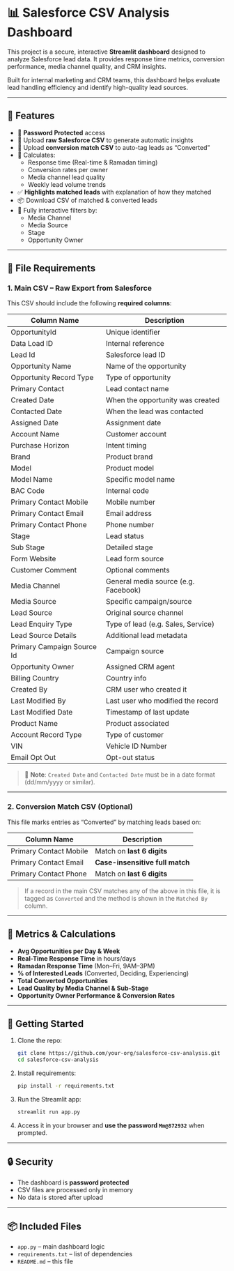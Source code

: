 
# 📊 Salesforce CSV Analysis Dashboard

This project is a secure, interactive **Streamlit dashboard** designed to analyze Salesforce lead data. It provides response time metrics, conversion performance, media channel quality, and CRM insights.

Built for internal marketing and CRM teams, this dashboard helps evaluate lead handling efficiency and identify high-quality lead sources.

---

## 🚀 Features

- 🔐 **Password Protected** access
- 📁 Upload **raw Salesforce CSV** to generate automatic insights
- 🔁 Upload **conversion match CSV** to auto-tag leads as “Converted”
- 🧠 Calculates:
  - Response time (Real-time & Ramadan timing)
  - Conversion rates per owner
  - Media channel lead quality
  - Weekly lead volume trends
- ✅ **Highlights matched leads** with explanation of how they matched
- 📦 Download CSV of matched & converted leads
- 📱 Fully interactive filters by:
  - Media Channel
  - Media Source
  - Stage
  - Opportunity Owner

---

## 📂 File Requirements

### 1. **Main CSV – Raw Export from Salesforce**

This CSV should include the following **required columns**:

| Column Name                | Description                           |
|---------------------------|---------------------------------------|
| OpportunityId             | Unique identifier                     |
| Data Load ID              | Internal reference                    |
| Lead Id                   | Salesforce lead ID                    |
| Opportunity Name          | Name of the opportunity               |
| Opportunity Record Type   | Type of opportunity                   |
| Primary Contact           | Lead contact name                     |
| Created Date              | When the opportunity was created      |
| Contacted Date            | When the lead was contacted           |
| Assigned Date             | Assignment date                       |
| Account Name              | Customer account                      |
| Purchase Horizon          | Intent timing                         |
| Brand                     | Product brand                         |
| Model                     | Product model                         |
| Model Name                | Specific model name                   |
| BAC Code                  | Internal code                         |
| Primary Contact Mobile    | Mobile number                         |
| Primary Contact Email     | Email address                         |
| Primary Contact Phone     | Phone number                          |
| Stage                     | Lead status                           |
| Sub Stage                 | Detailed stage                        |
| Form Website              | Lead form source                      |
| Customer Comment          | Optional comments                     |
| Media Channel             | General media source (e.g. Facebook)  |
| Media Source              | Specific campaign/source              |
| Lead Source               | Original source channel               |
| Lead Enquiry Type         | Type of lead (e.g. Sales, Service)    |
| Lead Source Details       | Additional lead metadata              |
| Primary Campaign Source Id| Campaign source                       |
| Opportunity Owner         | Assigned CRM agent                    |
| Billing Country           | Country info                          |
| Created By                | CRM user who created it               |
| Last Modified By          | Last user who modified the record     |
| Last Modified Date        | Timestamp of last update              |
| Product Name              | Product associated                    |
| Account Record Type       | Type of customer                      |
| VIN                       | Vehicle ID Number                     |
| Email Opt Out             | Opt-out status                        |

> 📝 **Note**: `Created Date` and `Contacted Date` must be in a date format (dd/mm/yyyy or similar).

---

### 2. **Conversion Match CSV (Optional)**

This file marks entries as “Converted” by matching leads based on:

| Column Name               | Description                   |
|--------------------------|-------------------------------|
| Primary Contact Mobile   | Match on **last 6 digits**    |
| Primary Contact Email    | **Case-insensitive full match** |
| Primary Contact Phone    | Match on **last 6 digits**    |

> If a record in the main CSV matches any of the above in this file, it is tagged as `Converted` and the method is shown in the `Matched By` column.

---

## 🧮 Metrics & Calculations

- **Avg Opportunities per Day & Week**
- **Real-Time Response Time** in hours/days
- **Ramadan Response Time** (Mon–Fri, 9AM–3PM)
- **% of Interested Leads** (Converted, Deciding, Experiencing)
- **Total Converted Opportunities**
- **Lead Quality by Media Channel & Sub-Stage**
- **Opportunity Owner Performance & Conversion Rates**

---

## 🎯 Getting Started

1. Clone the repo:
   ```bash
   git clone https://github.com/your-org/salesforce-csv-analysis.git
   cd salesforce-csv-analysis
   ```

2. Install requirements:
   ```bash
   pip install -r requirements.txt
   ```

3. Run the Streamlit app:
   ```bash
   streamlit run app.py
   ```

4. Access it in your browser and **use the password `Mm@872932`** when prompted.

---

## 🔒 Security

- The dashboard is **password protected**
- CSV files are processed only in memory
- No data is stored after upload

---

## 📦 Included Files

- `app.py` – main dashboard logic
- `requirements.txt` – list of dependencies
- `README.md` – this file

